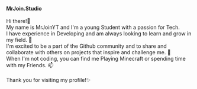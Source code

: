 **MrJoin.Studio**<br>
<br>
Hi there!👋<br>
My name is MrJoinYT and I'm a young Student with a passion for Tech. <br>
I have experience in Developing and am always looking to learn and grow in my field. 👀<br>
I'm excited to be a part of the Github community and to share and collaborate with others on projects that inspire and challenge me. 💞️<br>
When I'm not coding, you can find me Playing Minecraft or spending time with my Friends. 📫<br>
<br>
Thank you for visiting my profile!✨<br>
